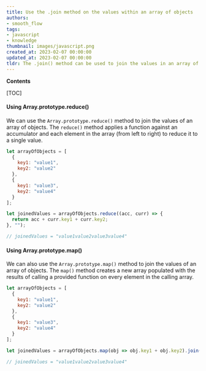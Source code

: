```yaml
---
title: Use the .join method on the values within an array of objects
authors:
- smooth_flow
tags:
- javascript
- knowledge
thumbnail: images/javascript.png
created_at: 2023-02-07 00:00:00
updated_at: 2023-02-07 00:00:00
tldr: The .join() method can be used to join the values in an array of objects into a string.
---
```


**Contents**

[TOC]

#### Using Array.prototype.reduce()

We can use the `Array.prototype.reduce()` method to join the values of an array of objects. The `reduce()` method applies a function against an accumulator and each element in the array (from left to right) to reduce it to a single value.

```js
let arrayOfObjects = [
  {
    key1: "value1",
    key2: "value2"
  },
  {
    key1: "value3",
    key2: "value4"
  }
];

let joinedValues = arrayOfObjects.reduce((acc, curr) => {
  return acc + curr.key1 + curr.key2;
}, "");

// joinedValues = "value1value2value3value4"
```

#### Using Array.prototype.map()

We can also use the `Array.prototype.map()` method to join the values of an array of objects. The `map()` method creates a new array populated with the results of calling a provided function on every element in the calling array.

```js
let arrayOfObjects = [
  {
    key1: "value1",
    key2: "value2"
  },
  {
    key1: "value3",
    key2: "value4"
  }
];

let joinedValues = arrayOfObjects.map(obj => obj.key1 + obj.key2).join("");

// joinedValues = "value1value2value3value4"
```
